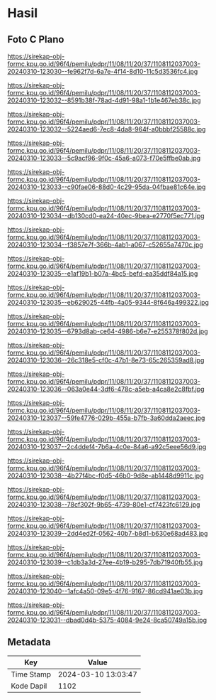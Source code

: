 # Hasil

## Foto C Plano

https://sirekap-obj-formc.kpu.go.id/96f4/pemilu/pdpr/11/08/11/20/37/1108112037003-20240310-123030--fe962f7d-6a7e-4f14-8d10-11c5d3536fc4.jpg

https://sirekap-obj-formc.kpu.go.id/96f4/pemilu/pdpr/11/08/11/20/37/1108112037003-20240310-123032--8591b38f-78ad-4d91-98a1-1b1e467eb38c.jpg

https://sirekap-obj-formc.kpu.go.id/96f4/pemilu/pdpr/11/08/11/20/37/1108112037003-20240310-123032--5224aed6-7ec8-4da8-964f-a0bbbf25588c.jpg

https://sirekap-obj-formc.kpu.go.id/96f4/pemilu/pdpr/11/08/11/20/37/1108112037003-20240310-123033--5c9acf96-9f0c-45a6-a073-f70e5ffbe0ab.jpg

https://sirekap-obj-formc.kpu.go.id/96f4/pemilu/pdpr/11/08/11/20/37/1108112037003-20240310-123033--c90fae06-88d0-4c29-95da-04fbae81c64e.jpg

https://sirekap-obj-formc.kpu.go.id/96f4/pemilu/pdpr/11/08/11/20/37/1108112037003-20240310-123034--db130cd0-ea24-40ec-9bea-e2770f5ec771.jpg

https://sirekap-obj-formc.kpu.go.id/96f4/pemilu/pdpr/11/08/11/20/37/1108112037003-20240310-123034--f3857e7f-366b-4ab1-a067-c52655a7470c.jpg

https://sirekap-obj-formc.kpu.go.id/96f4/pemilu/pdpr/11/08/11/20/37/1108112037003-20240310-123035--e1af19b1-b07a-4bc5-befd-ea35ddf84a15.jpg

https://sirekap-obj-formc.kpu.go.id/96f4/pemilu/pdpr/11/08/11/20/37/1108112037003-20240310-123035--eb629025-44fb-4a05-9344-8f646a499322.jpg

https://sirekap-obj-formc.kpu.go.id/96f4/pemilu/pdpr/11/08/11/20/37/1108112037003-20240310-123035--6793d8ab-ce64-4986-b6e7-e255378f802d.jpg

https://sirekap-obj-formc.kpu.go.id/96f4/pemilu/pdpr/11/08/11/20/37/1108112037003-20240310-123036--26c318e5-cf0c-47b1-8e73-65c265359ad8.jpg

https://sirekap-obj-formc.kpu.go.id/96f4/pemilu/pdpr/11/08/11/20/37/1108112037003-20240310-123036--063a0e44-3df6-478c-a5eb-a4ca8e2c8fbf.jpg

https://sirekap-obj-formc.kpu.go.id/96f4/pemilu/pdpr/11/08/11/20/37/1108112037003-20240310-123037--59fe4776-029b-455a-b7fb-3a60dda2aeec.jpg

https://sirekap-obj-formc.kpu.go.id/96f4/pemilu/pdpr/11/08/11/20/37/1108112037003-20240310-123037--2c4ddef4-7b6a-4c0e-84a6-a92c5eee56d9.jpg

https://sirekap-obj-formc.kpu.go.id/96f4/pemilu/pdpr/11/08/11/20/37/1108112037003-20240310-123038--4b27f4bc-f0d5-46b0-9d8e-ab1448d9911c.jpg

https://sirekap-obj-formc.kpu.go.id/96f4/pemilu/pdpr/11/08/11/20/37/1108112037003-20240310-123038--78cf302f-9b65-4739-80e1-cf7423fc6129.jpg

https://sirekap-obj-formc.kpu.go.id/96f4/pemilu/pdpr/11/08/11/20/37/1108112037003-20240310-123039--2dd4ed2f-0562-40b7-b8d1-b630e68ad483.jpg

https://sirekap-obj-formc.kpu.go.id/96f4/pemilu/pdpr/11/08/11/20/37/1108112037003-20240310-123039--c1db3a3d-27ee-4b19-b295-7db71940fb55.jpg

https://sirekap-obj-formc.kpu.go.id/96f4/pemilu/pdpr/11/08/11/20/37/1108112037003-20240310-123040--1afc4a50-09e5-4f76-9167-86cd941ae03b.jpg

https://sirekap-obj-formc.kpu.go.id/96f4/pemilu/pdpr/11/08/11/20/37/1108112037003-20240310-123031--dbad0d4b-5375-4084-9e24-8ca50749a15b.jpg


## Metadata

| Key        | Value               |
| ---------- | ------------------- |
| Time Stamp | 2024-03-10 13:03:47 |
| Kode Dapil | 1102                |



